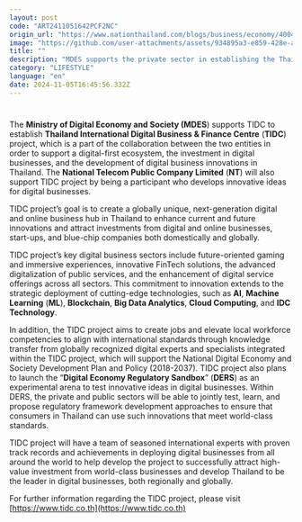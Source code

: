 ```yaml
---
layout: post
code: "ART2411051642PCF2NC"
origin_url: "https://www.nationthailand.com/blogs/business/economy/40043012"
image: "https://github.com/user-attachments/assets/934895a3-e859-428e-a195-6d907fa992da"
title: ""
description: "MDES supports the private sector in establishing the Thailand International Digital Business & Finance Centre (TIDC) Project, boosting investments in digital innovation to advance Thailand’s digital economy"
category: "LIFESTYLE"
language: "en"
date: 2024-11-05T16:45:56.332Z
---
```


# 









The **Ministry of Digital Economy and Society (MDES**) supports TIDC to establish **Thailand International Digital Business & Finance Centre** (**TIDC**) project, which is a part of the collaboration between the two entities in order to support a digital-first ecosystem, the investment in digital businesses, and the development of digital business innovations in Thailand. The **National Telecom Public Company Limited** (**NT**) will also support TIDC project by being a participant who develops innovative ideas for digital businesses.

TIDC project’s goal is to create a globally unique, next-generation digital and online business hub in Thailand to enhance current and future innovations and attract investments from digital and online businesses, start-ups, and blue-chip companies both domestically and globally.

TIDC project’s key digital business sectors include future-oriented gaming and immersive experiences, innovative FinTech solutions, the advanced digitalization of public services, and the enhancement of digital service offerings across all sectors. This commitment to innovation extends to the strategic deployment of cutting-edge technologies, such as **AI**, **Machine Learning** (**ML**), **Blockchain**, **Big Data Analytics**, **Cloud Computing**, and **IDC Technology**.

In addition, the TIDC project aims to create jobs and elevate local workforce competencies to align with international standards through knowledge transfer from globally recognized digital experts and specialists integrated within the TIDC project, which will support the National Digital Economy and Society Development Plan and Policy (2018-2037). TIDC project also plans to launch the “**Digital Economy Regulatory Sandbox**” (**DERS**) as an experimental arena to test innovative ideas in digital businesses. Within DERS, the private and public sectors will be able to jointly test, learn, and propose regulatory framework development approaches to ensure that consumers in Thailand can use such innovations that meet world-class standards.

TIDC project will have a team of seasoned international experts with proven track records and achievements in deploying digital businesses from all around the world to help develop the project to successfully attract high-value investment from world-class businesses and develop Thailand to be the leader in digital businesses, both regionally and globally.

For further information regarding the TIDC project, please visit [https://www.tidc.co.th](https://www.tidc.co.th)